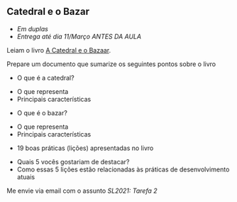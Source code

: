 ## Catedral e o Bazar

* *Em duplas*
* *Entrega até dia 11/Março ANTES DA AULA*

Leiam o livro [A Catedral e o Bazaar](http://www.dominiopublico.gov.br/download/texto/tl000001.pdf).

Prepare um documento que sumarize os seguintes pontos sobre o livro

* O que é a catedral?
- O que representa
- Principais características
* O que é o bazar?
- O que representa
- Principais características
* 19 boas práticas (lições) apresentadas no livro
-  Quais 5 vocês gostariam de destacar?
-  Como essas 5 lições estão relacionadas às práticas de desenvolvimento atuais

Me envie via email com o assunto *SL2021: Tarefa 2*
